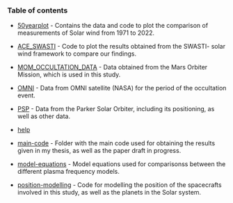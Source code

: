 ### Table of contents

* [50yearplot](https://github.com/jovian-explorer/Sun/tree/main/MOM/Code/50yearplot) - Contains the data and code to plot the comparison of measurements of Solar wind from 1971 to 2022.

* [ACE_SWASTI](https://github.com/jovian-explorer/Sun/tree/main/MOM/Code/ACE_SWASTI) - Code to plot the results obtained from the SWASTI- solar wind framework to compare our findings.

* [MOM_OCCULTATION_DATA](https://github.com/jovian-explorer/Sun/tree/main/MOM/Code/MOM_OCCULTATION_DATA) - Data obtained from the Mars Orbiter Mission, which is used in this study.

* [OMNI](https://github.com/jovian-explorer/Sun/tree/main/MOM/Code/OMNI) - Data from OMNI satellite (NASA) for the period of the occultation event.

* [PSP](https://github.com/jovian-explorer/Sun/tree/main/MOM/Code/PSP) - Data from the Parker Solar Orbiter, including its positioning, as well as other data.

* [help](https://github.com/jovian-explorer/Sun/tree/main/MOM/Code/help)

* [main-code](https://github.com/jovian-explorer/Sun/tree/main/MOM/Code/main-code) - Folder with the main code used for obtaining the results given in my thesis, as well as the paper draft in progress.

* [model-equations](https://github.com/jovian-explorer/Sun/tree/main/MOM/Code/model-equations) - Model equations used for comparisonss between the different plasma frequency models.

* [position-modelling](https://github.com/jovian-explorer/Sun/tree/main/MOM/Code/position-modelling) - Code for modelling the position of the spacecrafts involved in this study, as well as the planets in the Solar system.
